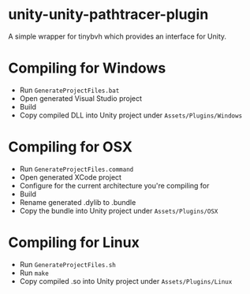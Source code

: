 # unity-unity-pathtracer-plugin
A simple wrapper for tinybvh which provides an interface for Unity.

# Compiling for Windows
 - Run `GenerateProjectFiles.bat`
 - Open generated Visual Studio project
 - Build
 - Copy compiled DLL into Unity project under `Assets/Plugins/Windows`

# Compiling for OSX
 - Run `GenerateProjectFiles.command`
 - Open generated XCode project
 - Configure for the current architecture you're compiling for
 - Build
 - Rename generated .dylib to .bundle
 - Copy the bundle into Unity project under `Assets/Plugins/OSX`

# Compiling for Linux
 - Run `GenerateProjectFiles.sh`
 - Run `make`
 - Copy compiled .so into Unity project under `Assets/Plugins/Linux`
